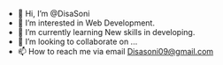- 👋 Hi, I’m @DisaSoni
- 👀 I’m interested in Web Development.
- 🌱 I’m currently learning New skills in developing.
- 💞️ I’m looking to collaborate on ...
- 📫 How to reach me via email Disasoni09@gmail.com

<!---
DisaSoni/DisaSoni is a ✨ special ✨ repository because its `README.md` (this file) appears on your GitHub profile.
You can click the Preview link to take a look at your changes.
--->
